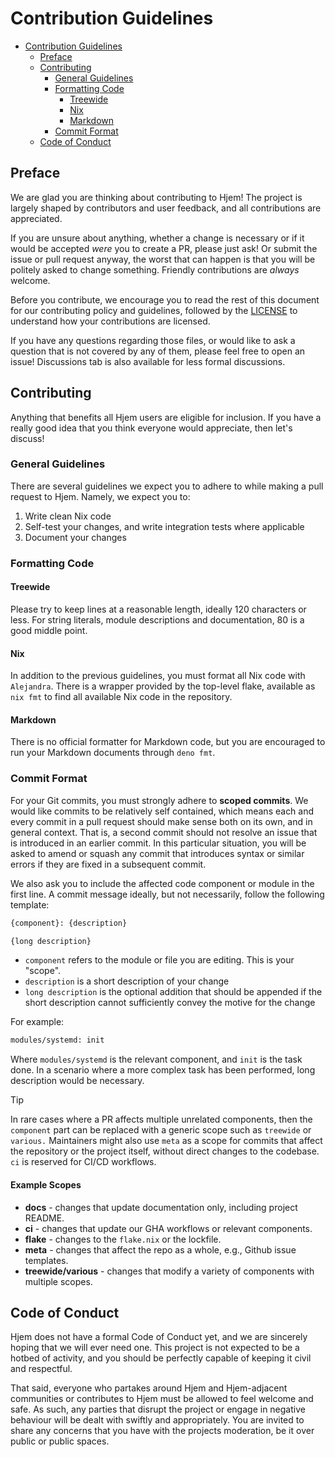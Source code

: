 # Contribution Guidelines

<!--toc:start-->

- [Contribution Guidelines](#contribution-guidelines)
  - [Preface](#preface)
  - [Contributing](#contributing)
    - [General Guidelines](#general-guidelines)
    - [Formatting Code](#formatting-code)
      - [Treewide](#treewide)
      - [Nix](#nix)
      - [Markdown](#markdown)
    - [Commit Format](#commit-format)
  - [Code of Conduct](#code-of-conduct)

<!--toc:end-->

## Preface

[LICENSE]: ../LICENSE

We are glad you are thinking about contributing to Hjem! The project is largely
shaped by contributors and user feedback, and all contributions are appreciated.

If you are unsure about anything, whether a change is necessary or if it would
be accepted _were_ you to create a PR, please just ask! Or submit the issue or
pull request anyway, the worst that can happen is that you will be politely
asked to change something. Friendly contributions are _always_ welcome.

Before you contribute, we encourage you to read the rest of this document for
our contributing policy and guidelines, followed by the [LICENSE] to understand
how your contributions are licensed.

If you have any questions regarding those files, or would like to ask a question
that is not covered by any of them, please feel free to open an issue!
Discussions tab is also available for less formal discussions.

## Contributing

Anything that benefits all Hjem users are eligible for inclusion. If you have a
really good idea that you think everyone would appreciate, then let's discuss!

### General Guidelines

There are several guidelines we expect you to adhere to while making a pull
request to Hjem. Namely, we expect you to:

1. Write clean Nix code
2. Self-test your changes, and write integration tests where applicable
3. Document your changes

### Formatting Code

#### Treewide

Please try to keep lines at a reasonable length, ideally 120 characters or less.
For string literals, module descriptions and documentation, 80 is a good middle
point.

#### Nix

In addition to the previous guidelines, you must format all Nix code with
`Alejandra`. There is a wrapper provided by the top-level flake, available as
`nix fmt` to find all available Nix code in the repository.

#### Markdown

There is no official formatter for Markdown code, but you are encouraged to run
your Markdown documents through `deno fmt`.

### Commit Format

For your Git commits, you must strongly adhere to **scoped commits**. We would
like commits to be relatively self contained, which means each and every commit
in a pull request should make sense both on its own, and in general context.
That is, a second commit should not resolve an issue that is introduced in an
earlier commit. In this particular situation, you will be asked to amend or
squash any commit that introduces syntax or similar errors if they are fixed in
a subsequent commit.

We also ask you to include the affected code component or module in the first
line. A commit message ideally, but not necessarily, follow the following
template:

```txt
{component}: {description}

{long description}
```

- `component` refers to the module or file you are editing. This is your
  "scope".
- `description` is a short description of your change
- `long description` is the optional addition that should be appended if the
  short description cannot sufficiently convey the motive for the change

For example:

```txt
modules/systemd: init
```

Where `modules/systemd` is the relevant component, and `init` is the task done.
In a scenario where a more complex task has been performed, long description
would be necessary.

> [!TIP]
> In rare cases where a PR affects multiple unrelated components, then the
> `component` part can be replaced with a generic scope such as `treewide` or
> `various.` Maintainers might also use `meta` as a scope for commits that
> affect the repository or the project itself, without direct changes to the
> codebase. `ci` is reserved for CI/CD workflows.

#### Example Scopes

- **docs** - changes that update documentation only, including project README.
- **ci** - changes that update our GHA workflows or relevant components.
- **flake** - changes to the `flake.nix` or the lockfile.
- **meta** - changes that affect the repo as a whole, e.g., Github issue
  templates.
- **treewide/various** - changes that modify a variety of components with
  multiple scopes.

## Code of Conduct

Hjem does not have a formal Code of Conduct yet, and we are sincerely hoping
that we will ever need one. This project is not expected to be a hotbed of
activity, and you should be perfectly capable of keeping it civil and
respectful.

That said, everyone who partakes around Hjem and Hjem-adjacent communities or
contributes to Hjem must be allowed to feel welcome and safe. As such, any
parties that disrupt the project or engage in negative behaviour will be dealt
with swiftly and appropriately. You are invited to share any concerns that you
have with the projects moderation, be it over public or public spaces.
